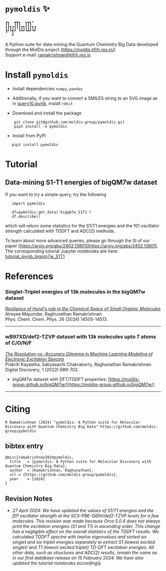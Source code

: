 # `pymoldis` ✨

```
┏┓  ┳┳┓  ┓┳┓• 
┃┃┓┏┃┃┃┏┓┃┃┃┓┏
┣┛┗┫┛ ┗┗┛┗┻┛┗┛
   ┛                                                                                                         
```
 A Python suite for data-mining the Quantum Chemistry Big Data developed through the MolDis project (https://moldis.tifrh.res.in/)  
 Support e-mail: ramakrishnan@tifrh.res.in

# Install `pymoldis` 

 - Install dependencies `numpy`, `pandas`
 - Additionally, if you want to convert a SMILES string to an SVG image as in [query10.ipynb](https://github.com/moldis-group/pymoldis/blob/main/tutorial_ipynb_bigqm7w_S1T1/query_10.ipynb), install `rdkit`

- Download and install the package
```
    git clone git@github.com:moldis-group/pymoldis.git
    pip3 install -e pymoldis
```

- Install from PyPI
```
   pip3 install pymoldis
```

# Tutorial

## Data-mining S1-T1 energies of bigQM7w dataset

If you want to try a simple  query, try the following

```
   import pymoldis

   df=pymoldis.get_data('bigqm7w_S1T1')
   df.describe()
```
which will return some statistics for the S1/T1 energies and the f01 oscillator strength calculated with TDDFT and ADC(2) methods.

To learn about more advanced queries, please go through the SI of our paper [https://arxiv.org/abs/2402.13801](https://arxiv.org/abs/2402.13801). The corresponding tutorial Jupyter notebooks are here: [tutorial_ipynb_bigqm7w_S1T1](https://github.com/moldis-group/pymoldis/tree/main/tutorial_ipynb_bigqm7w_S1T1)

# References
### Singlet-Triplet energies of 13k molecules in the bigQM7w dataset

[_Resilience of Hund's rule in the Chemical Space of Small Organic Molecules_](https://doi.org/10.1039/D4CP00886C)    
Atreyee Majumdar, Raghunathan Ramakrishnan   
Phys. Chem. Chem. Phys. 26 (2024) 14505-14513.

___

### wB97XD/def2-TZVP dataset with 13k molecules upto 7 atoms of C/O/N/F

[_The Resolution-vs.-Accuracy Dilemma in Machine Learning Modeling of Electronic Excitation Spectra_](https://doi.org/10.1039/D1DD00031D)                  
Prakriti Kayastha, Sabyasachi Chakraborty, Raghunathan Ramakrishnan    
Digital Discovery, 1 (2022) 689-702.    

- bigQM7w dataset with DFT/TDDFT properties: [https://moldis-group.github.io/bigQM7w/](https://moldis-group.github.io/bigQM7w/)  

___

# Citing 

```
R Ramakrishnan (2024) "pymoldis: A Python suite for Molecular Discovery with Quantum Chemistry Big Data" https://github.com/moldis-group/pymoldis
```

## bibtex entry

```
@misc{ramakrishnan2024pymoldis,
  title   = {pymoldis: A Python suite for Molecular Discovery with Quantum Chemistry Big Data},
  author  = {Ramakrishnan, Raghunathan},
  url = {https://github.com/moldis-group/pymoldis},
  year    = {2024}
}
```

## Revision Notes
- _27 April 2024: We have updated the values of S1/T1 energies and the f01 oscillator strength at the SCS-PBE-QIDH/def2-TZVP levels for a few molecules. This revision was made because Orca 5.0.4 does not always print the excitation energies (S1 and T1) in ascending order. This change has a negligible effect on the overall statistics of the TDDFT results. We calculated TDDFT spectra with twelve eigenvalues and sorted six singlet and six triplet energies separately to extract S1 (lowest excited singlet) and T1 (lowest excited triplet) TD-DFT excitation energies. All other data, such as structures and ADC(2) results, remain the same as in our first database release on 15 February 2024. We have also updated the tutorial notebooks accordingly._
